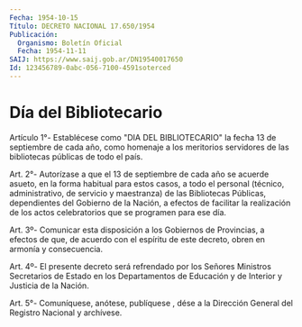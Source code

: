 ```yaml
---
Fecha: 1954-10-15
Título: DECRETO NACIONAL 17.650/1954
Publicación:
  Organismo: Boletín Oficial
  Fecha: 1954-11-11
SAIJ: https://www.saij.gob.ar/DN19540017650
Id: 123456789-0abc-056-7100-4591soterced
---
```

# Día del Bibliotecario

<a id="1"></a>
Artículo 1°- Establécese como "DIA DEL BIBLIOTECARIO" la fecha 13 de septiembre de cada año, como homenaje a los meritorios servidores de las bibliotecas públicas de todo el país.

<a id="2"></a>
Art. 2°-  Autorízase a que el 13 de septiembre de cada año se acuerde asueto, en la forma habitual para estos casos, a todo el personal (técnico, administrativo, de servicio y maestranza) de las Bibliotecas Públicas, dependientes del Gobierno de la Nación, a efectos de facilitar la realización de los actos celebratorios que se programen para ese día.

<a id="3"></a>
Art. 3º-  Comunicar esta disposición a los Gobiernos de Provincias, a efectos de que, de acuerdo con el espíritu de este decreto, obren en armonía y consecuencia.

<a id="4"></a>
Art. 4º- El presente decreto será refrendado por los Señores Ministros Secretarios de Estado en los Departamentos de Educación y de Interior y Justicia de la Nación.

<a id="5"></a>
Art. 5°- Comuníquese, anótese, publíquese , dése a la Dirección General del Registro Nacional y archívese.